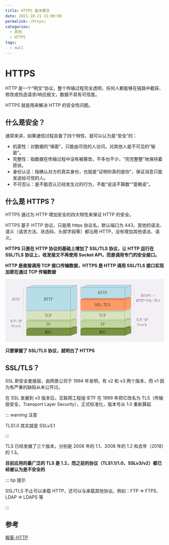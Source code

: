 ```yaml
---
title: HTTPS 基本概念
date: 2021-10-21 15:00:00
permalink: /https/
categories:
  - 其他
  - HTTPS
tags:
  - null
---
```


# HTTPS

HTTP 是一个“明文”协议，整个传输过程完全透明，任何人都能够在链路中截获、修改或伪造请求/响应报文，数据不具有可信度。

HTTPS 就是用来解决 HTTP 的安全性问题。

## 什么是安全？

通常来讲，如果通信过程具备了四个特性，就可以认为是“安全”的：

- 机密性：对数据的“保密”，只能由可信的人访问，对其他人是不可见的“秘密”。
- 完整性：指数据在传输过程中没有被篡改，不多也不少，“完完整整”地保持着原状。
- 身份认证：指确认对方的真实身份，也就是“证明你真的是你”，保证消息只能发送给可信的人。
- 不可否认：是不能否认已经发生过的行为，不能“说话不算数”“耍赖皮”。

## 什么是 HTTPS？

HTTPS 通过为 HTTP 增加安全的四大特性来保证 HTTP 的安全。

HTTPS 基于 HTTP 协议，只是用 https 协议名，默认端口为 443，其他的语法、语义（请求方法、状态码、头部字段等）都沿用 HTTP，没有增加其他语法、语义。

**HTTPS 只是在 HTTP 协议的基础上增加了 SSL/TLS 协议，让 HTTP 运行在 SSL/TLS 协议上，收发报文不再使用 Socket API，而是调用专门的安全接口。**

**HTTP 是直接调用 TCP 接口传输数据，HTTPS 是 HTTP 调用 SSL/TLS 接口实现加密在通过 TCP 传输数据**

![img](/img/10.png)

**只要掌握了 SSL/TLS 协议，就明白了 HTTPS**

## SSL/TLS？

SSL 即安全套接层，由网景公司于 1994 年发明，有 v2 和 v3 两个版本，而 v1 因为有严重的缺陷从未公开过。

在 SSL 发展到 v3 版本后，互联网工程组 IETF 在 1999 年把它改名为 TLS（传输层安全，Transport Layer Security），正式标准化，版本号从 1.0 重新算起

::: warning 注意

TLS1.0 其实就是 SSLv3.1

:::

TLS 已经发展了三个版本，分别是 2006 年的 1.1、2008 年的 1.2 和去年（2018）的 1.3。

**目前应用的最广泛的 TLS 是 1.2，而之前的协议（TLS1.1/1.0、SSLv3/v2）都已经被认为是不安全的**

::: tip 提示

SSL/TLS 不止可以承载 HTTP，还可以与承载其他协议。例如：FTP => FTPS、LDAP => LDAPS 等

:::

## 参考

[极客-HTTP](https://time.geekbang.org/column/article/108643)
